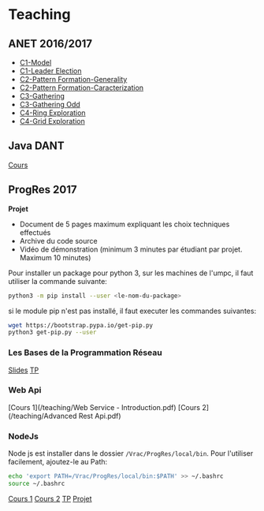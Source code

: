 Teaching
========

ANET 2016/2017
--------

* [C1-Model](https://github.com/Bramas/bramas.fr/raw/gh-pages/p1-model.pdf)
* [C1-Leader Election](https://github.com/Bramas/bramas.fr/raw/gh-pages/p1-leader.pdf)
* [C2-Pattern Formation-Generality](https://github.com/Bramas/bramas.fr/raw/gh-pages/p2-pattern-formation.pdf)
* [C2-Pattern Formation-Caracterization](https://github.com/Bramas/bramas.fr/raw/gh-pages/p2-pattern-formation-caracterization.pdf)
* [C3-Gathering](https://github.com/Bramas/bramas.fr/raw/gh-pages/p3-gathering_intro.pdf)
* [C3-Gathering Odd](https://github.com/Bramas/bramas.fr/raw/gh-pages/p3-gathering_odd.pdf)
* [C4-Ring Exploration](https://github.com/Bramas/bramas.fr/raw/gh-pages/p4-ring_exploration.pdf)
* [C4-Grid Exploration](https://github.com/Bramas/bramas.fr/raw/gh-pages/p4-grid_exploration.pdf)

Java DANT
---------

[Cours](http://bramas.gitlab.io/Java-course)


ProgRes 2017
-----------

**Projet**
 - Document de 5 pages maximum expliquant les choix techniques effectués
 - Archive du code source
 - Vidéo de démonstration (minimum 3 minutes par étudiant par projet. Maximum 10 minutes)

Pour installer un package pour python 3, sur les machines de l'umpc, il faut utiliser la commande suivante:

```bash
python3 -m pip install --user <le-nom-du-package>
```
si le module pip n'est pas installé, il faut executer les commandes suivantes:

```bash
wget https://bootstrap.pypa.io/get-pip.py
python3 get-pip.py --user
```

### Les Bases de la Programmation Réseau

[Slides](/teaching/Progres-intro.pdf)
[TP](/teaching/PROGRES_TP1.pdf)

### Web Api

[Cours 1](/teaching/Web Service - Introduction.pdf)
[Cours 2](/teaching/Advanced Rest Api.pdf)


### NodeJs

Node js est installer dans le dossier `/Vrac/ProgRes/local/bin`. Pour l'utiliser facilement, ajoutez-le au Path:

```bash
echo 'export PATH=/Vrac/ProgRes/local/bin:$PATH' >> ~/.bashrc
source ~/.bashrc
```

[Cours 1](/teaching/introduction-to-js-and-nodejs.pdf)
[Cours 2](/teaching/real-time-networking-game-with-nodejs.pdf)
[TP](/teaching/TP-Nodejs.pdf)
[Projet](/teaching/NodeJS-projet.pdf)
